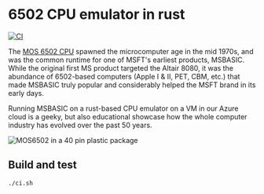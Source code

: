 # 6502 CPU emulator in rust

[![CI](https://github.com/davidjenni/6502-emu/actions/workflows/CI.yml/badge.svg)](https://github.com/davidjenni/6502-emu/actions/workflows/CI.yml)

The [MOS 6502 CPU](https://en.wikipedia.org/wiki/MOS_Technology_6502) spawned
the microcomputer age in the mid 1970s, and was the common runtime for
one of MSFT's earliest products, MSBASIC.
While the original first MS product targeted the Altair 8080,
it was the abundance of 6502-based computers (Apple I & II, PET, CBM, etc.)
that made MSBASIC truly popular and considerably helped the MSFT brand in its early days.

Running MSBASIC on a rust-based CPU emulator on a VM in our Azure cloud is a geeky, but also educational showcase how the whole computer industry has evolved over the past 50 years.

![MOS6502 in a 40 pin plastic package](/assets/MOS%206502%20DIP40.jpg)

## Build and test

```bash
./ci.sh
```
